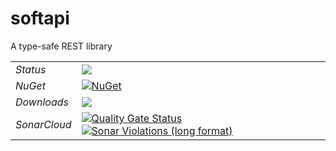 # softapi
A type-safe REST library

| | |
|-|-|
| *Status* | [![](https://img.shields.io/github/workflow/status/automation-solutions-set/softapi/Build%20and%20deploy)](https://github.com/automation-solutions-set/softapi/actions?query=workflow%3A%22Build+and+deploy%22) |
|*NuGet*|[![NuGet](https://img.shields.io/nuget/v/SoftAPIClient.svg)](https://www.nuget.org/packages/SoftAPIClient/)|
| *Downloads* | ![](https://img.shields.io/nuget/dt/SoftAPIClient) |
| *SonarCloud* | [![Quality Gate Status](https://sonarcloud.io/api/project_badges/measure?project=automation-solutions-set_softapi&metric=alert_status)](https://sonarcloud.io/dashboard?id=automation-solutions-set_softapi) [![Sonar Violations (long format)](https://img.shields.io/sonar/violations/automation-solutions-set_softapi?format=long&label=%20&logo=sonarqube&server=https%3A%2F%2Fsonarcloud.io)](https://sonarcloud.io/dashboard?id=automation-solutions-set_softapi) |
